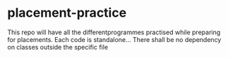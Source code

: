 # placement-practice
This repo will have all the differentprogrammes practised while preparing for placements.
Each code is standalone... There shall be no dependency on classes outside the specific file
